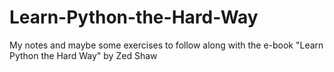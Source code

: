 # Learn-Python-the-Hard-Way
My notes and maybe some exercises to follow along with the e-book "Learn Python the Hard Way" by Zed Shaw
